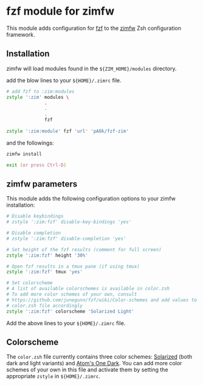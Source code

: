 # fzf module for zimfw

This module adds configuration for [fzf](https://github.com/junegunn/fzf) to
the [zimfw](https://github.com/zimfw/zimfw) Zsh configuration
framework.

## Installation

zimfw will load modules found in the `${ZIM_HOME}/modules` directory.

add the blow lines to your `${HOME}/.zimrc` file.

 ```zsh
 # add fzf to :zim:modules
 zstyle ':zim' modules \
               .
               .
               .
               fzf
               
zstyle ':zim:module' fzf 'url' 'pA0k/fzf-zim'
 ```

and the followings:

```zsh
zimfw install

exit (or press Ctrl-D)
```

## zimfw parameters

This module adds the following configuration options to your zimfw installation:

```zsh
# Disable keybindings
# zstyle ':zim:fzf' disable-key-bindings 'yes'

# Disable completion
# zstyle ':zim:fzf' disable-completion 'yes'

# Set height of the fzf results (comment for full screen)
zstyle ':zim:fzf' height '30%'

# Open fzf results in a tmux pane (if using tmux)
zstyle ':zim:fzf' tmux 'yes'

# Set colorscheme
# A list of available colorschemes is available in color.zsh
# To add more color schemes of your own, consult
# https://github.com/junegunn/fzf/wiki/Color-schemes and add values to the
# color.zsh file accordingly
zstyle ':zim:fzf' colorscheme 'Solarized Light'
```

Add the above lines to your `${HOME}/.zimrc` file.

## Colorscheme

The `color.zsh` file currently contains three color schemes:
[Solarized](https://ethanschoonover.com/solarized/) (both dark and light
variants) and [Atom's One Dark](https://atom.io/themes/one-dark-syntax). You
can add more color schemes of your own in this file and activate them by
setting the appropriate `zstyle` in `${HOME}/.zimrc`.
